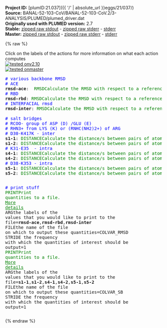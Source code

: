 **Project ID:** [plumID:21.037]({{ '/' | absolute_url }}eggs/21/037/)  
**Source:** BANAL-52-103-CoV/BANAL-52-103-CoV.2/3-ANALYSIS/PLUMED/plumed_driver.dat  
**Originally used with PLUMED version:** 2.7  
**Stable:** [zipped raw stdout](plumed_driver.dat.plumed.stdout.txt.zip) - [zipped raw stderr](plumed_driver.dat.plumed.stderr.txt.zip) - [stderr](plumed_driver.dat.plumed.stderr)  
**Master:** [zipped raw stdout](plumed_driver.dat.plumed_master.stdout.txt.zip) - [zipped raw stderr](plumed_driver.dat.plumed_master.stderr.txt.zip) - [stderr](plumed_driver.dat.plumed_master.stderr)  

{% raw %}
<div class="plumedpreheader">
<div class="headerInfo" id="value_details_data/BANAL-52-103-CoV/BANAL-52-103-CoV.2/3-ANALYSIS/PLUMED/plumed_driver.dat"> Click on the labels of the actions for more information on what each action computes </div>
<div class="containerBadge">
<div class="headerBadge"><a href="plumed_driver.dat.plumed.stderr"><img src="https://img.shields.io/badge/v2.10-passing-green.svg" alt="tested onv2.10" /></a></div>
<div class="headerBadge"><a href="plumed_driver.dat.plumed_master.stderr"><img src="https://img.shields.io/badge/master-passing-green.svg" alt="tested onmaster" /></a></div>
</div>
</div>
<pre class="plumedlisting">
<span style="color:blue" class="comment"># various backbone RMSD</span>
<span style="color:blue" class="comment"># ACE</span>
<b name="data/BANAL-52-103-CoV/BANAL-52-103-CoV.2/3-ANALYSIS/PLUMED/plumed_driver.datrmsd-ace" onclick='showPath("data/BANAL-52-103-CoV/BANAL-52-103-CoV.2/3-ANALYSIS/PLUMED/plumed_driver.dat","data/BANAL-52-103-CoV/BANAL-52-103-CoV.2/3-ANALYSIS/PLUMED/plumed_driver.datrmsd-ace","data/BANAL-52-103-CoV/BANAL-52-103-CoV.2/3-ANALYSIS/PLUMED/plumed_driver.datrmsd-ace","brown")'>rmsd-ace</b>:  <span class="plumedtooltip" style="color:green">RMSD<span class="right">Calculate the RMSD with respect to a reference structure. <a href="https://www.plumed.org/doc-master/user-doc/html/RMSD" style="color:green">More details</a><i></i></span></span> <span class="plumedtooltip">REFERENCE<span class="right">a file in pdb format containing the reference structure and the atoms involved in the CV<i></i></span></span>=rmsd-ACE.pdb <span class="plumedtooltip">TYPE<span class="right"> the manner in which RMSD alignment is performed<i></i></span></span>=OPTIMAL <span class="plumedtooltip">NOPBC<span class="right"> ignore the periodic boundary conditions when calculating distances<i></i></span></span>
<span style="color:blue" class="comment"># RBD</span>
<span style="display:none;" id="data/BANAL-52-103-CoV/BANAL-52-103-CoV.2/3-ANALYSIS/PLUMED/plumed_driver.datrmsd-ace">The RMSD action with label <b>rmsd-ace</b> calculates the following quantities:<table  align="center" frame="void" width="95%" cellpadding="5%"><tr><td width="5%"><b> Quantity </b>  </td><td><b> Description </b> </td></tr><tr><td width="5%">rmsd-ace.value</td><td>the RMSD distance between the instaneous structure and the reference structure/s that were input</td></tr></table></span><b name="data/BANAL-52-103-CoV/BANAL-52-103-CoV.2/3-ANALYSIS/PLUMED/plumed_driver.datrmsd-rbd" onclick='showPath("data/BANAL-52-103-CoV/BANAL-52-103-CoV.2/3-ANALYSIS/PLUMED/plumed_driver.dat","data/BANAL-52-103-CoV/BANAL-52-103-CoV.2/3-ANALYSIS/PLUMED/plumed_driver.datrmsd-rbd","data/BANAL-52-103-CoV/BANAL-52-103-CoV.2/3-ANALYSIS/PLUMED/plumed_driver.datrmsd-rbd","brown")'>rmsd-rbd</b>: <span class="plumedtooltip" style="color:green">RMSD<span class="right">Calculate the RMSD with respect to a reference structure. <a href="https://www.plumed.org/doc-master/user-doc/html/RMSD" style="color:green">More details</a><i></i></span></span> <span class="plumedtooltip">REFERENCE<span class="right">a file in pdb format containing the reference structure and the atoms involved in the CV<i></i></span></span>=rmsd-RBD.pdb <span class="plumedtooltip">TYPE<span class="right"> the manner in which RMSD alignment is performed<i></i></span></span>=OPTIMAL <span class="plumedtooltip">NOPBC<span class="right"> ignore the periodic boundary conditions when calculating distances<i></i></span></span>
<span style="color:blue" class="comment"># INTERFACIAL rmsd</span>
<span style="display:none;" id="data/BANAL-52-103-CoV/BANAL-52-103-CoV.2/3-ANALYSIS/PLUMED/plumed_driver.datrmsd-rbd">The RMSD action with label <b>rmsd-rbd</b> calculates the following quantities:<table  align="center" frame="void" width="95%" cellpadding="5%"><tr><td width="5%"><b> Quantity </b>  </td><td><b> Description </b> </td></tr><tr><td width="5%">rmsd-rbd.value</td><td>the RMSD distance between the instaneous structure and the reference structure/s that were input</td></tr></table></span><b name="data/BANAL-52-103-CoV/BANAL-52-103-CoV.2/3-ANALYSIS/PLUMED/plumed_driver.datrmsd-inter" onclick='showPath("data/BANAL-52-103-CoV/BANAL-52-103-CoV.2/3-ANALYSIS/PLUMED/plumed_driver.dat","data/BANAL-52-103-CoV/BANAL-52-103-CoV.2/3-ANALYSIS/PLUMED/plumed_driver.datrmsd-inter","data/BANAL-52-103-CoV/BANAL-52-103-CoV.2/3-ANALYSIS/PLUMED/plumed_driver.datrmsd-inter","brown")'>rmsd-inter</b>: <span class="plumedtooltip" style="color:green">RMSD<span class="right">Calculate the RMSD with respect to a reference structure. <a href="https://www.plumed.org/doc-master/user-doc/html/RMSD" style="color:green">More details</a><i></i></span></span> <span class="plumedtooltip">REFERENCE<span class="right">a file in pdb format containing the reference structure and the atoms involved in the CV<i></i></span></span>=rmsd-INTER.pdb <span class="plumedtooltip">TYPE<span class="right"> the manner in which RMSD alignment is performed<i></i></span></span>=OPTIMAL <span class="plumedtooltip">NOPBC<span class="right"> ignore the periodic boundary conditions when calculating distances<i></i></span></span>
<br/><span style="color:blue" class="comment"># salt bridges</span>
<span style="color:blue" class="comment"># RCOO- group of ASP (D) /GLU (E)</span>
<span style="color:blue" class="comment"># RHN3+ from LYS (K) or (RNHC(NH2)2+) of ARG</span>
<span style="color:blue" class="comment"># D30-K417K - inter</span>
<span style="display:none;" id="data/BANAL-52-103-CoV/BANAL-52-103-CoV.2/3-ANALYSIS/PLUMED/plumed_driver.datrmsd-inter">The RMSD action with label <b>rmsd-inter</b> calculates the following quantities:<table  align="center" frame="void" width="95%" cellpadding="5%"><tr><td width="5%"><b> Quantity </b>  </td><td><b> Description </b> </td></tr><tr><td width="5%">rmsd-inter.value</td><td>the RMSD distance between the instaneous structure and the reference structure/s that were input</td></tr></table></span><b name="data/BANAL-52-103-CoV/BANAL-52-103-CoV.2/3-ANALYSIS/PLUMED/plumed_driver.dats1-1" onclick='showPath("data/BANAL-52-103-CoV/BANAL-52-103-CoV.2/3-ANALYSIS/PLUMED/plumed_driver.dat","data/BANAL-52-103-CoV/BANAL-52-103-CoV.2/3-ANALYSIS/PLUMED/plumed_driver.dats1-1","data/BANAL-52-103-CoV/BANAL-52-103-CoV.2/3-ANALYSIS/PLUMED/plumed_driver.dats1-1","brown")'>s1-1</b>: <span class="plumedtooltip" style="color:green">DISTANCE<span class="right">Calculate the distance/s between pairs of atoms. <a href="https://www.plumed.org/doc-master/user-doc/html/DISTANCE" style="color:green">More details</a><i></i></span></span> <span class="plumedtooltip">NOPBC<span class="right"> ignore the periodic boundary conditions when calculating distances<i></i></span></span> <span class="plumedtooltip">ATOMS<span class="right">the pair of atom that we are calculating the distance between<i></i></span></span>=188,10812
<span style="display:none;" id="data/BANAL-52-103-CoV/BANAL-52-103-CoV.2/3-ANALYSIS/PLUMED/plumed_driver.dats1-1">The DISTANCE action with label <b>s1-1</b> calculates the following quantities:<table  align="center" frame="void" width="95%" cellpadding="5%"><tr><td width="5%"><b> Quantity </b>  </td><td><b> Description </b> </td></tr><tr><td width="5%">s1-1.value</td><td>the DISTANCE between this pair of atoms</td></tr></table></span><b name="data/BANAL-52-103-CoV/BANAL-52-103-CoV.2/3-ANALYSIS/PLUMED/plumed_driver.dats1-2" onclick='showPath("data/BANAL-52-103-CoV/BANAL-52-103-CoV.2/3-ANALYSIS/PLUMED/plumed_driver.dat","data/BANAL-52-103-CoV/BANAL-52-103-CoV.2/3-ANALYSIS/PLUMED/plumed_driver.dats1-2","data/BANAL-52-103-CoV/BANAL-52-103-CoV.2/3-ANALYSIS/PLUMED/plumed_driver.dats1-2","brown")'>s1-2</b>: <span class="plumedtooltip" style="color:green">DISTANCE<span class="right">Calculate the distance/s between pairs of atoms. <a href="https://www.plumed.org/doc-master/user-doc/html/DISTANCE" style="color:green">More details</a><i></i></span></span> <span class="plumedtooltip">NOPBC<span class="right"> ignore the periodic boundary conditions when calculating distances<i></i></span></span> <span class="plumedtooltip">ATOMS<span class="right">the pair of atom that we are calculating the distance between<i></i></span></span>=187,10812
<span style="color:blue" class="comment"># K31-E35  - intra</span>
<span style="display:none;" id="data/BANAL-52-103-CoV/BANAL-52-103-CoV.2/3-ANALYSIS/PLUMED/plumed_driver.dats1-2">The DISTANCE action with label <b>s1-2</b> calculates the following quantities:<table  align="center" frame="void" width="95%" cellpadding="5%"><tr><td width="5%"><b> Quantity </b>  </td><td><b> Description </b> </td></tr><tr><td width="5%">s1-2.value</td><td>the DISTANCE between this pair of atoms</td></tr></table></span><b name="data/BANAL-52-103-CoV/BANAL-52-103-CoV.2/3-ANALYSIS/PLUMED/plumed_driver.dats4-1" onclick='showPath("data/BANAL-52-103-CoV/BANAL-52-103-CoV.2/3-ANALYSIS/PLUMED/plumed_driver.dat","data/BANAL-52-103-CoV/BANAL-52-103-CoV.2/3-ANALYSIS/PLUMED/plumed_driver.dats4-1","data/BANAL-52-103-CoV/BANAL-52-103-CoV.2/3-ANALYSIS/PLUMED/plumed_driver.dats4-1","brown")'>s4-1</b>: <span class="plumedtooltip" style="color:green">DISTANCE<span class="right">Calculate the distance/s between pairs of atoms. <a href="https://www.plumed.org/doc-master/user-doc/html/DISTANCE" style="color:green">More details</a><i></i></span></span> <span class="plumedtooltip">NOPBC<span class="right"> ignore the periodic boundary conditions when calculating distances<i></i></span></span> <span class="plumedtooltip">ATOMS<span class="right">the pair of atom that we are calculating the distance between<i></i></span></span>=207,276
<span style="display:none;" id="data/BANAL-52-103-CoV/BANAL-52-103-CoV.2/3-ANALYSIS/PLUMED/plumed_driver.dats4-1">The DISTANCE action with label <b>s4-1</b> calculates the following quantities:<table  align="center" frame="void" width="95%" cellpadding="5%"><tr><td width="5%"><b> Quantity </b>  </td><td><b> Description </b> </td></tr><tr><td width="5%">s4-1.value</td><td>the DISTANCE between this pair of atoms</td></tr></table></span><b name="data/BANAL-52-103-CoV/BANAL-52-103-CoV.2/3-ANALYSIS/PLUMED/plumed_driver.dats4-2" onclick='showPath("data/BANAL-52-103-CoV/BANAL-52-103-CoV.2/3-ANALYSIS/PLUMED/plumed_driver.dat","data/BANAL-52-103-CoV/BANAL-52-103-CoV.2/3-ANALYSIS/PLUMED/plumed_driver.dats4-2","data/BANAL-52-103-CoV/BANAL-52-103-CoV.2/3-ANALYSIS/PLUMED/plumed_driver.dats4-2","brown")'>s4-2</b>: <span class="plumedtooltip" style="color:green">DISTANCE<span class="right">Calculate the distance/s between pairs of atoms. <a href="https://www.plumed.org/doc-master/user-doc/html/DISTANCE" style="color:green">More details</a><i></i></span></span> <span class="plumedtooltip">NOPBC<span class="right"> ignore the periodic boundary conditions when calculating distances<i></i></span></span> <span class="plumedtooltip">ATOMS<span class="right">the pair of atom that we are calculating the distance between<i></i></span></span>=207,275
<span style="color:blue" class="comment"># D38-K353 - intra</span>
<span style="display:none;" id="data/BANAL-52-103-CoV/BANAL-52-103-CoV.2/3-ANALYSIS/PLUMED/plumed_driver.dats4-2">The DISTANCE action with label <b>s4-2</b> calculates the following quantities:<table  align="center" frame="void" width="95%" cellpadding="5%"><tr><td width="5%"><b> Quantity </b>  </td><td><b> Description </b> </td></tr><tr><td width="5%">s4-2.value</td><td>the DISTANCE between this pair of atoms</td></tr></table></span><b name="data/BANAL-52-103-CoV/BANAL-52-103-CoV.2/3-ANALYSIS/PLUMED/plumed_driver.dats5-1" onclick='showPath("data/BANAL-52-103-CoV/BANAL-52-103-CoV.2/3-ANALYSIS/PLUMED/plumed_driver.dat","data/BANAL-52-103-CoV/BANAL-52-103-CoV.2/3-ANALYSIS/PLUMED/plumed_driver.dats5-1","data/BANAL-52-103-CoV/BANAL-52-103-CoV.2/3-ANALYSIS/PLUMED/plumed_driver.dats5-1","brown")'>s5-1</b>: <span class="plumedtooltip" style="color:green">DISTANCE<span class="right">Calculate the distance/s between pairs of atoms. <a href="https://www.plumed.org/doc-master/user-doc/html/DISTANCE" style="color:green">More details</a><i></i></span></span> <span class="plumedtooltip">NOPBC<span class="right"> ignore the periodic boundary conditions when calculating distances<i></i></span></span> <span class="plumedtooltip">ATOMS<span class="right">the pair of atom that we are calculating the distance between<i></i></span></span>=313,5301
<span style="display:none;" id="data/BANAL-52-103-CoV/BANAL-52-103-CoV.2/3-ANALYSIS/PLUMED/plumed_driver.dats5-1">The DISTANCE action with label <b>s5-1</b> calculates the following quantities:<table  align="center" frame="void" width="95%" cellpadding="5%"><tr><td width="5%"><b> Quantity </b>  </td><td><b> Description </b> </td></tr><tr><td width="5%">s5-1.value</td><td>the DISTANCE between this pair of atoms</td></tr></table></span><b name="data/BANAL-52-103-CoV/BANAL-52-103-CoV.2/3-ANALYSIS/PLUMED/plumed_driver.dats5-2" onclick='showPath("data/BANAL-52-103-CoV/BANAL-52-103-CoV.2/3-ANALYSIS/PLUMED/plumed_driver.dat","data/BANAL-52-103-CoV/BANAL-52-103-CoV.2/3-ANALYSIS/PLUMED/plumed_driver.dats5-2","data/BANAL-52-103-CoV/BANAL-52-103-CoV.2/3-ANALYSIS/PLUMED/plumed_driver.dats5-2","brown")'>s5-2</b>: <span class="plumedtooltip" style="color:green">DISTANCE<span class="right">Calculate the distance/s between pairs of atoms. <a href="https://www.plumed.org/doc-master/user-doc/html/DISTANCE" style="color:green">More details</a><i></i></span></span> <span class="plumedtooltip">NOPBC<span class="right"> ignore the periodic boundary conditions when calculating distances<i></i></span></span> <span class="plumedtooltip">ATOMS<span class="right">the pair of atom that we are calculating the distance between<i></i></span></span>=312,5301

<span style="color:blue" class="comment"># print stuff</span>
<span style="display:none;" id="data/BANAL-52-103-CoV/BANAL-52-103-CoV.2/3-ANALYSIS/PLUMED/plumed_driver.dats5-2">The DISTANCE action with label <b>s5-2</b> calculates the following quantities:<table  align="center" frame="void" width="95%" cellpadding="5%"><tr><td width="5%"><b> Quantity </b>  </td><td><b> Description </b> </td></tr><tr><td width="5%">s5-2.value</td><td>the DISTANCE between this pair of atoms</td></tr></table></span><span class="plumedtooltip" style="color:green">PRINT<span class="right">Print quantities to a file. <a href="https://www.plumed.org/doc-master/user-doc/html/PRINT" style="color:green">More details</a><i></i></span></span> <span class="plumedtooltip">ARG<span class="right">the labels of the values that you would like to print to the file<i></i></span></span>=<b name="data/BANAL-52-103-CoV/BANAL-52-103-CoV.2/3-ANALYSIS/PLUMED/plumed_driver.datrmsd-ace">rmsd-ace</b>,<b name="data/BANAL-52-103-CoV/BANAL-52-103-CoV.2/3-ANALYSIS/PLUMED/plumed_driver.datrmsd-rbd">rmsd-rbd</b>,<b name="data/BANAL-52-103-CoV/BANAL-52-103-CoV.2/3-ANALYSIS/PLUMED/plumed_driver.datrmsd-inter">rmsd-inter</b> <span class="plumedtooltip">FILE<span class="right">the name of the file on which to output these quantities<i></i></span></span>=COLVAR_RMSD <span class="plumedtooltip">STRIDE<span class="right"> the frequency with which the quantities of interest should be output<i></i></span></span>=1
<span style="display:none;" id="data/BANAL-52-103-CoV/BANAL-52-103-CoV.2/3-ANALYSIS/PLUMED/plumed_driver.dat">The PRINT action with label <b></b> calculates something</span><span class="plumedtooltip" style="color:green">PRINT<span class="right">Print quantities to a file. <a href="https://www.plumed.org/doc-master/user-doc/html/PRINT" style="color:green">More details</a><i></i></span></span> <span class="plumedtooltip">ARG<span class="right">the labels of the values that you would like to print to the file<i></i></span></span>=<b name="data/BANAL-52-103-CoV/BANAL-52-103-CoV.2/3-ANALYSIS/PLUMED/plumed_driver.dats1-1">s1-1</b>,<b name="data/BANAL-52-103-CoV/BANAL-52-103-CoV.2/3-ANALYSIS/PLUMED/plumed_driver.dats1-2">s1-2</b>,<b name="data/BANAL-52-103-CoV/BANAL-52-103-CoV.2/3-ANALYSIS/PLUMED/plumed_driver.dats4-1">s4-1</b>,<b name="data/BANAL-52-103-CoV/BANAL-52-103-CoV.2/3-ANALYSIS/PLUMED/plumed_driver.dats4-2">s4-2</b>,<b name="data/BANAL-52-103-CoV/BANAL-52-103-CoV.2/3-ANALYSIS/PLUMED/plumed_driver.dats5-1">s5-1</b>,<b name="data/BANAL-52-103-CoV/BANAL-52-103-CoV.2/3-ANALYSIS/PLUMED/plumed_driver.dats5-2">s5-2</b> <span class="plumedtooltip">FILE<span class="right">the name of the file on which to output these quantities<i></i></span></span>=COLVAR_SB <span class="plumedtooltip">STRIDE<span class="right"> the frequency with which the quantities of interest should be output<i></i></span></span>=1
</pre>
{% endraw %}
